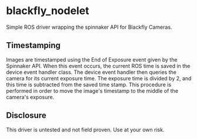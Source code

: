 # blackfly_nodelet

Simple ROS driver wrapping the spinnaker API for Blackfly Cameras.

## Timestamping
Images are timestamped using the End of Exposure event given by the Spinnaker API. When this event occurs, the current ROS time is saved in the device event handler class. The device event handler then queries the camera for its current exposure time. The exposure time is divided by 2, and this time is subtracted from the saved time stamp. This procedure is performed in order to move the image's timestamp to the middle of the camera's exposure. 

## Disclosure
This driver is untested and not field proven. Use at your own risk.
